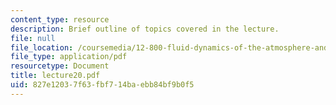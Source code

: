 ```yaml
---
content_type: resource
description: Brief outline of topics covered in the lecture.
file: null
file_location: /coursemedia/12-800-fluid-dynamics-of-the-atmosphere-and-ocean-fall-2004/827e12037f63fbf714baebb84bf9b0f5_lecture20.pdf
file_type: application/pdf
resourcetype: Document
title: lecture20.pdf
uid: 827e1203-7f63-fbf7-14ba-ebb84bf9b0f5
---
```

